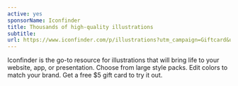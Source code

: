 ```yaml
---
active: yes
sponsorName: Iconfinder
title: Thousands of high-quality illustrations
subtitle: 
url: https://www.iconfinder.com/p/illustrations?utm_campaign=Giftcard&utm_medium=Sponsorship&utm_source=Shortcuts%20design&utm_content=Illustrations%20landing%20page
---
```


Iconfinder is the go-to resource for illustrations that will bring life to your website, app, or presentation. Choose from large style packs. Edit colors to match your brand. Get a free $5 gift card to try it out.